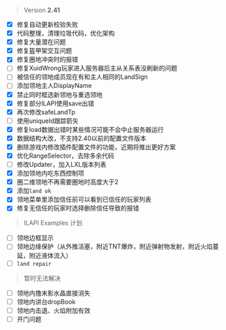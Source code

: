 > Version **2.41**
 - [x] 修复自动更新校验失败
 - [x] 代码整理，清理垃圾代码，优化架构
 - [x] 修复大量潜在问题
 - [x] 修复盔甲架交互问题
 - [x] 修复圈地冲突时的报错
 - [ ] 修复XuidWrong玩家进入服务器后主从关系表没刷新的问题
 - [ ] 被信任的领地成员现在有和主人相同的LandSign
 - [ ] 添加领地主人DisplayName
 - [x] 禁止同时框选新领地与重选领地
 - [x] 修复部分ILAPI使用save出错
 - [x] 再次修改safeLandTp
 - [ ] 使用uniqueId跟踪箭矢
 - [x] 修复load数据出错时某些情况可能不会中止服务器运行
 - [x] 数据结构大改，不支持2.40以前的配置文件版本
 - [x] 删除游戏内修改插件配置文件的功能，近期将推出更好方案
 - [x] 优化RangeSelector，去除多余代码
 - [ ] 修改Updater，加入LXL版本列表
 - [x] 添加领地内吃东西控制项
 - [x] 圈二维领地不再需要圈地时高度大于2
 - [x] 添加`land ok`
 - [x] 领地菜单里添加信任前可以看到已信任的玩家列表
 - [x] 修复无信任的玩家时选择删除信任导致的报错

> ILAPI Examples 计划
 - [ ] 领地边框显示
 - [ ] 领地边缘保护（从外推活塞，附近TNT爆炸，附近弹射物发射，附近火焰蔓延，附近液体流入）
 - [ ] `land repair`

> 暂时无法解决
 - [ ] 领地内撸末影水晶直接消失
 - [ ] 领地内讲台dropBook
 - [ ] 领地内击退、火焰附加有效
 - [ ] 开门问题